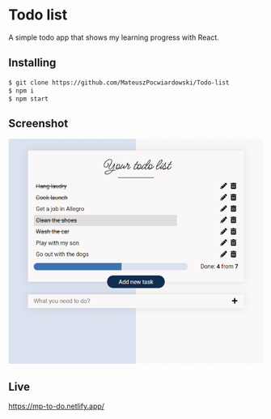 # Todo list

A simple todo app that shows my learning progress with React.

## Installing

```
$ git clone https://github.com/MateuszPocwiardowski/Todo-list
$ npm i
$ npm start
```

## Screenshot

![Alt text](/public/screenshot.png?raw=true)

## Live 
https://mp-to-do.netlify.app/
